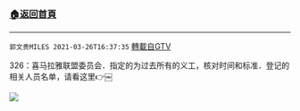 ﻿###  [:house:返回首頁](https://github.com/ourhimalayas/txt)
---

`郭文贵MILES 2021-03-26T16:37:35` [轉載自GTV](https://gtv.org/web/#/UserInfo/5e596957357cc612d35a8044)

326：喜马拉雅联盟委员会．指定的为过去所有的义工，核对时间和标准．登记的相关人员名单，请看这里👉￼

![](https://filegroup.gtv.org/cdn-cgi/image/width=600/https://filegroup.gtv.org/group7/web/20210326/16/37/0/e8026e46faac43e7c12689529ce2e6b5.jpg)
